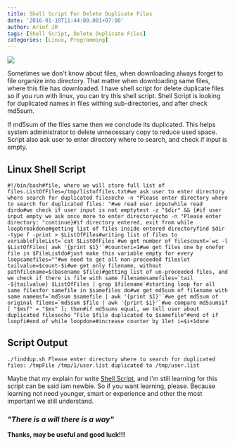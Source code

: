 ```yaml
---
title: Shell Script For Delete Duplicate Files
date: '2016-01-18T11:44:00.001+07:00'
author: Arief JR
tags: [Shell Script, Delete Duplicate Files]
categories: [Linux, Programming]
---
```


![](https://1.bp.blogspot.com/-JrmJyuMKfZo/VpM9sMjasLI/AAAAAAAACtM/0Sm9C3oW6F0/s1600/linux_mono_logo_alt_by_edrp96-d5bqe8i.png)

Sometimes we don't know about files, when downloading always forget to file organize into directory. That matter when downloading same files, where this file has downloaded.
I have shell script for delete duplicate files so if you run with linux, you can try this shell script. Shell Script is looking for duplicated names in files withing sub-directories, and after check md5sum.  

If md5sum of the files same then we conclude its duplicated. This helps system administrator to delete unnecessary copy to reduce used space. Script also ask user to enter directory where to search, and check if input is empty.

Linux Shell Script
------------------

```
#!/bin/bash#file, where we will store full list of files.ListOfFiles=/tmp/listoffiles.txt#we ask user to enter directory where search for duplicated filesecho -n "Please enter directory where to search for duplicated files: "#we read user inputwhile read dirdo#we check if user input is not emptytest -z "$dir" && {#if user input empty we ask once more to enter directoryecho -n "Please enter directory: "continue}#if directory entered, exit from while loopbreakdone#getting list of files inside entered directoryfind $dir -type f -print > $ListOfFiles#writing list of files to variableFileList=`cat $ListOfFiles`#we get number of filescount=`wc -l $ListOfFiles| awk '{print $1}'`#counteri=1#we get files one by onefor file in $FileListdo#just make this variable empty for every loopsamefiles=""#we need to get all non-proceeded fileslet tailvalue=$count-$i#we get only filename, without pathfilename=$(basename $file)#getting list of un-proceeded files, and we check if there is file with same filenamesamefiles=`tail -${tailvalue} $ListOfFiles | grep $filename`#starting loop for all same filesfor samefile in $samefiles do#we get md5sum of filename with same namemsf=`md5sum $samefile | awk '{print $1}'`#we get md5sum of original filems=`md5sum $file | awk '{print $1}'`#we compare md5sumsif [ "$msf" = "$ms" ]; then#if md5sums equal, we tell user about duplicated filesecho "File $file duplicated to $samefile"#end of if loopfi#end of while loopdone#increase counter by 1let i=$i+1done 
```

Script Output
-------------

```
./finddup.sh Please enter directory where to search for duplicated files: /tmpFile /tmp/1/user.list duplicated to /tmp/user.list
```

Maybe that my explain for write [Shell Script](https://tuxnoob.com/tags/shell-script), and i'm still learning for this script can be said iam newbie. So if you want learning, please. Because learning not need younger, smart or experience and other the most important we still understand.  

### _"There is a will there is a way"_

**Thanks, may be useful and good luck!!!**